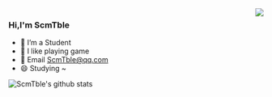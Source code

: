 
<img align="right" src="https://github-readme-stats.vercel.app/api/top-langs/?username=ScmTble&layout=compact)](https://github.com/Cocowwy/github-readme-stats">

### Hi,I'm ScmTble
- 🔭 I’m a Student
- 🌱 I like playing game
- 💬 Email ScmTble@qq.com
- 😄 Studying ~

<img align="center" src="https://github-readme-stats.vercel.app/api?username=ScmTble&show_icons=true&icon_color=0366d6&bg_color=ffffff&count_private=true&hide=prs" alt="ScmTble's github stats"/>
